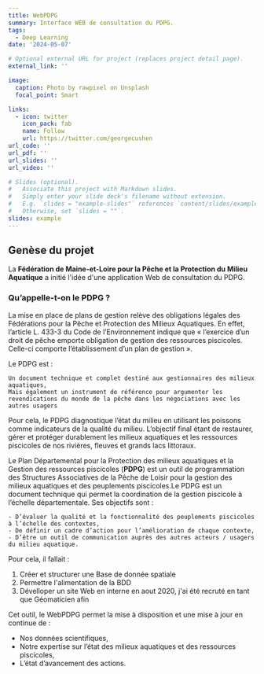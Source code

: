 ```yaml
---
title: WebPDPG
summary: Interface WEB de consultation du PDPG.
tags:
  - Deep Learning
date: '2024-05-07'

# Optional external URL for project (replaces project detail page).
external_link: ''

image:
  caption: Photo by rawpixel on Unsplash
  focal_point: Smart

links:
  - icon: twitter
    icon_pack: fab
    name: Follow
    url: https://twitter.com/georgecushen
url_code: ''
url_pdf: ''
url_slides: ''
url_video: ''

# Slides (optional).
#   Associate this project with Markdown slides.
#   Simply enter your slide deck's filename without extension.
#   E.g. `slides = "example-slides"` references `content/slides/example-slides.md`.
#   Otherwise, set `slides = ""`.
slides: example
---
```


## Genèse du projet

La **Fédération de Maine-et-Loire pour la Pêche et la Protection du Milieu Aquatique** a initié l'idée d'une application Web de consultation du PDPG.
### Qu’appelle-t-on le PDPG ?

La mise en place de plans de gestion relève des obligations légales des Fédérations pour la Pêche et Protection des Milieux Aquatiques. En effet, l’article L. 433-3 du Code de l’Environnement indique que « l’exercice d’un droit de pêche emporte obligation de gestion des ressources piscicoles. Celle-ci comporte l’établissement d’un plan de gestion ».

Le PDPG est :

    Un document technique et complet destiné aux gestionnaires des milieux aquatiques,
    Mais également un instrument de référence pour argumenter les revendications du monde de la pêche dans les négociations avec les autres usagers

Pour cela, le PDPG diagnostique l’état du milieu en utilisant les poissons comme indicateurs de la qualité du milieu. L’objectif final étant de restaurer, gérer et protéger durablement les milieux aquatiques et les ressources piscicoles de nos rivières, fleuves et grands lacs littoraux.

Le Plan Départemental pour la Protection des milieux aquatiques et la Gestion des ressources piscicoles (**PDPG**) est un outil de programmation des Structures Associatives de la Pêche de Loisir pour la gestion des milieux aquatiques et des peuplements piscicoles.Le PDPG est un document technique qui permet la coordination de la gestion piscicole à l’échelle départementale. Ses objectifs sont :

    - D’évaluer la qualité et la fonctionnalité des peuplements piscicoles à l’échelle des contextes,
    - De définir un cadre d’action pour l’amélioration de chaque contexte,
    - D’être un outil de communication auprès des autres acteurs / usagers du milieu aquatique.

 Pour cela, il fallait :
  1. Créer et structurer une Base de donnée spatiale
  1. Permettre l'alimentation de la BDD
  1. Dévelloper un site Web en interne
en aout 2020, j'ai été recruté en tant que Géomaticien afin 

Cet outil, le WebPDPG permet la mise à disposition et une mise à jour en continue de :

  -  Nos données scientifiques,
  -  Notre expertise sur l’état des milieux aquatiques et des ressources piscicoles,
  -  L’état d’avancement des actions.
